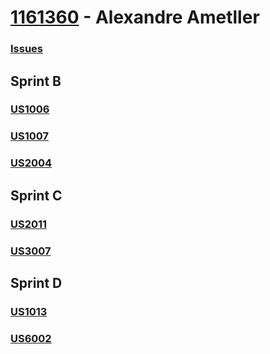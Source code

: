 # [1161360](./docs/1161360/1161360.md) - Alexandre Ametller

### [Issues](https://bit.ly/issues1161360)

## Sprint B

### [US1006](US1006/US1006.md)
### [US1007](US1007/US1007.md)
### [US2004](US2004/US2004.md)

## Sprint C

### [US2011](US2011/US2011.md)
### [US3007](US3007/US3007.md)

## Sprint D

### [US1013](US1013/US1013.md)
### [US6002](US6002/US6002.md)
